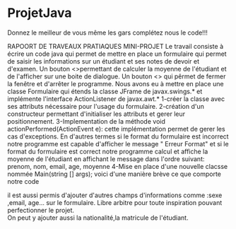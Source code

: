 # ProjetJava

Donnez le meilleur de vous même les gars complétez nous le code!!!

RAPOORT DE TRAVEAUX PRATIAQUES MINI-PROJET
Le travail consiste à écrire un code java qui permet de mettre en place un formulaire qui permet de saisir les informations sur un étudiant et ses notes de devoir et d'examen. Un bouton <<Calculer la Moyenne>>permettant de calculer la moyenne de l'étudiant et de l'afficher sur une boite de dialogue. Un bouton <<Annuler>> qui pêrmet de fermer la fenêtre et d'arrêter le programme.
Nous avons eu à mettre en place une classe Formulaire qui étends la classe JFrame de javax.swings.* et implémente l'interface ActionListener de javax.awt.*
1-créer la classe avec ses attributs nécessaire pour l'usage du formulaire.
2-création d'un constructeur permettant d'initialiser les attributs et gerer leur positionnement.
3-Implementation de la méthode void actionPerformed(ActionEvent e): cette implémentation permet de gerer les cas d'exceptions. En d'autres termes si le format du formulaire est incorrect notre programme est capable d'afficher le message " Erreur Format" et si le format du formulaire est correct notre programme calcul et affiche la moyenne de l'étudiant en affichant le message dans l'ordre suivant: prenom, nom, email, age, moyenne
4-Mise en place d'une nouvelle clacsse nommée Main(string [] args);
voici d'une manière brève ce que comporte notre code


il est aussi permis d'ajouter d'autres champs d'informations comme :sexe ,email, age... sur le formulaire. Libre arbitre pour toute inspiration pouvant perfectionner le projet.  
On peut y ajouter aussi la nationalité,la matricule de l'étudiant.
